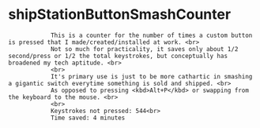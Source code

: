 # shipStationButtonSmashCounter<br>
                This is a counter for the number of times a custom button is pressed that I made/created/installed at work. <br>
                Not so much for practicality, it saves only about 1/2 second/press or 1/2 the total keystrokes, but conceptually has broadened my tech aptitude. <br>
                <br>
                It's primary use is just to be more cathartic in smashing a gigantic switch everytime something is sold and shipped. <br>
                As opposed to pressing <kbd>Alt+P</kbd> or swapping from the keyboard to the mouse. <br>
                <br>
                Keystrokes not pressed: 544<br>
                Time saved: 4 minutes